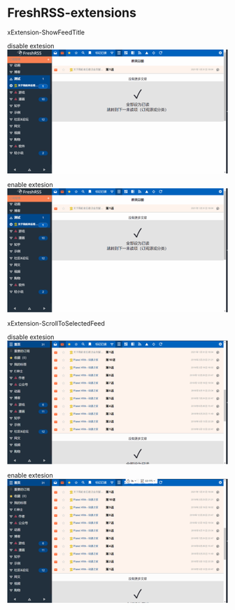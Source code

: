 # FreshRSS-extensions

xExtension-ShowFeedTitle

disable extesion
![image](xExtension-ShowFeedTitle/disable.gif)

enable extesion
![image](xExtension-ShowFeedTitle/enable.gif)

xExtension-ScrollToSelectedFeed

disable extesion
![image](xExtension-ScrollToSelectedFeed/disable.gif)

enable extesion
![image](xExtension-ScrollToSelectedFeed/enable.gif)

